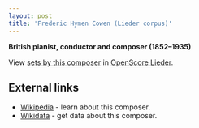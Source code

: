 ```yaml
---
layout: post
title: 'Frederic Hymen Cowen (Lieder corpus)'
---
```


__British pianist, conductor and composer (1852–1935)__

View [sets by this composer] in [OpenScore Lieder].

[sets by this composer]: https://musescore.com/openscore-lieder-corpus/sets?order=title&text=Cowen,+Frederic
[OpenScore Lieder]: https://musescore.com/openscore-lieder-corpus

## External links

- [Wikipedia] - learn about this composer.
- [Wikidata] - get data about this composer.

[Wikipedia]: https://en.wikipedia.org/wiki/Frederic_Hymen_Cowen
[Wikidata]: https://www.wikidata.org/wiki/Q1452734
